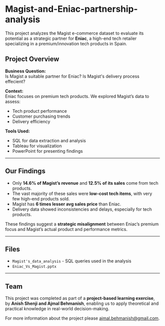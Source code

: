 # Magist-and-Eniac-partnership-analysis

This project analyzes the Magist e-commerce dataset to evaluate its potential as a strategic partner for **Eniac**, a high-end tech retailer specializing in a premium/innovation tech products in Spain.

## Project Overview

**Business Question:**  
Is Magist a suitable partner for Eniac?
Is Magist's delivery process effecient?

**Context:**  
Eniac focuses on premium tech products. We explored Magist’s data to assess:

- Tech product performance
- Customer purchasing trends
- Delivery efficiency

**Tools Used:**  
- SQL for data extraction and analysis  
- Tableau for visualization  
- PowerPoint for presenting findings

---

## Our Findings

- Only **14.6% of Magist’s revenue** and **12.5% of its sales** come from tech products.
- The vast majority of these sales were **low-cost tech items**, with very few high-end products sold.
- Magist has **6 times lesser avg sales price** than Eniac.
- Delivery data showed inconsistencies and delays, especially for tech products.

These findings suggest a **strategic misalignment** between Eniac’s premium focus and Magist’s actual product and performance metrics.

---

## Files

- `Magist's_data_analysis` - SQL queries used in the analysis  
- `Eniac_Vs_Magist.pptx`  

---

## Team

This project was completed as part of a **project-based learning exercise**, by **Anish Shenji and Ajmal Behmanish**, enabling us to apply theoretical and practical knowledge in real-world decision-making.

For more information about the project please [ajmal.behmanish@gmail.com](mailto:ajmal.behmanish@gmail.com).
